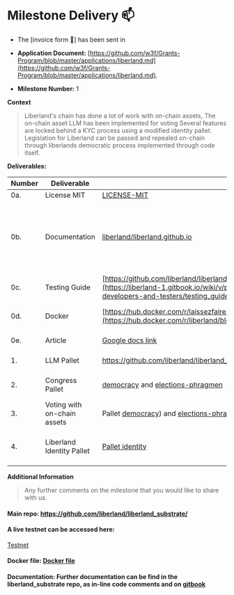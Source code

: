 # Milestone Delivery :mailbox:

- The [invoice form :pencil:] has been sent in

- **Application Document:** [https://github.com/w3f/Grants-Program/blob/master/applications/liberland.md](https://github.com/w3f/Grants-Program/blob/master/applications/liberland.md).
- **Milestone Number:** 1

**Context**

> Liberland's chain has done a lot of work with on-chain assets, The on-chain asset LLM has been implemented for voting
> Several features are locked behind a KYC process using a modified identity pallet.
> Legislation for Liberland can be passed and repealed on-chain through liberlands democratic process implemented through code itself.

**Deliverables:**

| Number | Deliverable                 | Link                                                                                                                                                                                                          | Notes                                                                                                                                                                                                                                                                         |
| ------ | --------------------------- | ------------------------------------------------------------------------------------------------------------------------------------------------------------------------------------------------------------- | ----------------------------------------------------------------------------------------------------------------------------------------------------------------------------------------------------------------------------------------------------------------------------- |
| 0a.    | License MIT                 | [LICENSE-MIT](https://github.com/liberland/liberland_substrate/blob/main/LICENSE-MIT)                                                                                                                         | All contributed code is MIT                                                                                                                                                                                                                                                   |
| 0b.    | Documentation               | [liberland/liberland.github.io](https://liberland-1.gitbook.io/wiki/v/public-documents/blockchain/for-developers-and-testers)                                                                                 | Documentation Inline code documentation can be found in our main node repo: https://github.com/liberland/liberland_substrate , Other documentation and guides can be found here: https://liberland-1.gitbook.io/wiki/v/public-documents/blockchain/for-developers-and-testers |
| 0c.    | Testing Guide               | [https://github.com/liberland/liberland.github.io/blob/main/docs/testing_guide.md](https://liberland-1.gitbook.io/wiki/v/public-documents/blockchain/for-developers-and-testers/testing_guide)                | Testing guide in the docs                                                                                                                                                                                                                                                     |
| 0d.    | Docker                      | [https://hub.docker.com/r/laissezfaire/liberland-node](https://hub.docker.com/r/liberland/blockchain-node)                                                                                                    | https://liberland-1.gitbook.io/wiki/v/public-documents/blockchain/for-developers-and-testers/docker                                                                                                                                                                           |
| 0e.    | Article                     | [Google docs link](https://docs.google.com/document/d/1ww8PTRofszO2jLbIS0GfavKeOuSILayIKY9KvakIUAc/edit)                                                                                                      | Article was asked to be provided in google docs link                                                                                                                                                                                                                          |
| 1.     | LLM Pallet                  | https://github.com/liberland/liberland_substrate/tree/main/frame/llm                                                                                                                                          | Manage distribution, voting and custom logic with the on-chain asset LLM                                                                                                                                                                                                      |
| 2.     | Congress Pallet             | [democracy](https://github.com/liberland/liberland_substrate/tree/main/frame/democracy) and [elections-phragmen](https://github.com/liberland/liberland_substrate/tree/main/frame/elections-phragmen)         | Liberland modification of democracy and election-phragmen to allow voting with on-chain assets to active citizens only                                                                                                                                                        |
| 3.     | Voting with on-chain assets | Pallet [democracy](https://github.com/liberland/liberland_substrate/tree/main/frame/democracy)) and [elections-phragmen](https://github.com/liberland/liberland_substrate/tree/main/frame/elections-phragmen) | Pallet democracy and elections have been modified to support voting with LLM on-chain asset and limit usage to active citizens only                                                                                                                                           |
| 4.     | Liberland Identity Pallet   | [Pallet identity](https://github.com/liberland/liberland_substrate/tree/main/frame/identity)                                                                                                                  | elections-phragmen, llm, democracy and other pallets check and verify that a user has a minister of interior judged liberland citizen role in order to interact with voting functionality                                                                                     |

**Additional Information**

> Any further comments on the milestone that you would like to share with us.

#### Main repo: https://github.com/liberland/liberland_substrate/

#### A live testnet can be accessed here:

[Testnet](https://polkadot.js.org/apps/?rpc=wss%253A%252F%252Ftestchain.liberland.org%252F#)

#### Docker file: [Docker file](https://hub.docker.com/r/liberland/blockchain-node)

#### Documentation: Further documentation can be find in the liberland_substrate repo, as in-line code comments and on [gitbook](https://liberland-1.gitbook.io/wiki/v/public-documents/blockchain)
